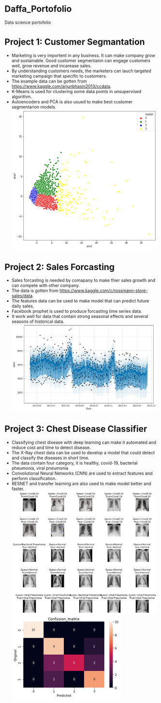 # Daffa_Portofolio
Data science portofolio
# Project 1: Customer Segmantation
* Marketing is very importent in any business. It can make company grow and sustainable. Good customer segmentaion can engage customers well, grow revenue and incarease sales.
* By understanding customers needs, the marketers can lauch targeted marketing campaign that specific to customers.
* The example data can be gotten from https://www.kaggle.com/arjunbhasin2013/ccdata. 
* K-Means is used for clustering some data points in unsupervised algorithm.
* Autoencoders and PCA is also usued to make best customer segmentarion models.
![](/images/Customer%20Segmentation.png)
# Project 2: Sales Forcasting
* Sales forcasting is needed by comapany to make thier sales growth and can compete with other company.
* The data is gotten from https://www.kaggle.com/c/rossmann-store-sales/data.
* The features data can be used to make model that can predict future daily sales.
* Facebook prophet is used to produce forcasting time series data.
* It work well for data that contain strong seasonal effects and several seasons of historical data.
![](/images/Sales%20Forcasting.png)
# Project 3: Chest Disease Classifier
* Classifying chest disease with deep learning can make it automated and reduce cost and time to detect disease.
* The X-Ray chest data can be used to develop a model that could detect and classify the diseases in short time.
* The data contain four category, it is healthy, covid-19, bacterial pheumonia, viral pneumonia
* Convolutional Neural Networks (CNN) are used to extract features and perform classification.
* RESNET and transfer learning are also used to make model better and faster.
![](/images/Chest%20Disease.png)
![](/images/Chest%20Disease%20confusion_matrix.png)
